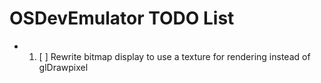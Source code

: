 # OSDevEmulator TODO List
- 1. [ ]  Rewrite bitmap display to use a texture for rendering instead of glDrawpixel
